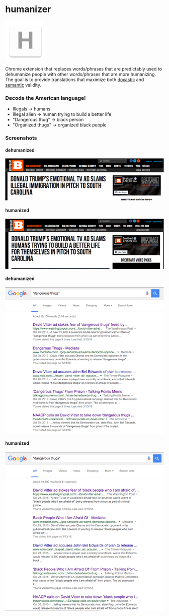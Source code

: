 humanizer
=============

![](logo.png)

Chrome extension that replaces words/phrases that are predictably used to dehumanize people with other words/phrases that are more humanizing. The goal is to provide translations that maximize both [doxastic](https://en.wikipedia.org/wiki/Doxastic_logic) and [semantic](https://en.wikipedia.org/wiki/Semantic_theory_of_truth) validity.

### Decode the American language!
- Illegals -> humans
- Illegal alien -> human trying to build a better life
- "Dangerous thug" -> black person `
- "Organized thugs" -> organized black people 

### Screenshots
#### dehumanized
![](dehumanizedImmigration.png)
#### humanized
![](humanizedImmigration.png)
#### dehumanized
![](dehumanizedDangerousThugs.png)
#### humanized
![](humanizedDangerousThugs.png)


